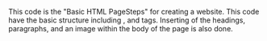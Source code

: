 This code is the "Basic HTML PageSteps" for creating a website.
This code have the basic structure including <html>, <head> and <body> tags.
Inserting of the headings, paragraphs, and an image within the body of the page is also done.

